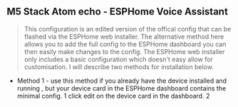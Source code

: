 ## M5 Stack Atom echo - ESPHome Voice Assistant
>This configuration is an edited version of the offical config that can be flashed via the ESPHome web installer.
>The alternative method here allows you to add the full config to the ESPHome dashboard you can then easily make changes to the config. The ESPHome web installer only includes a basic configuration which doesn't easy allow for customisation. I will describe two methods for installation below.

* Method 1 - use this method if you already have the device installed and running , but your device card in the ESPHome dashboard contains the minimal config.
  1 click edit on the device card in the dashboard.
  2 
